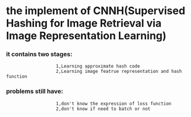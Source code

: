 # the implement of CNNH(Supervised Hashing for Image Retrieval via Image Representation Learning)
### it contains two stages: 
                       1,Learning approximate hash code
                       2,Learning image featrue representation and hash function
          
### problems still have: 
                       1,don't know the expression of loss function
                       2,don't know if need to batch or not 